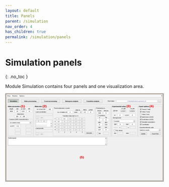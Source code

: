 ```yaml
---
layout: default
title: Panels
parent: /simulation
nav_order: 4
has_children: true
permalink: /simulation/panels
---
```


# Simulation panels
{: .no_toc }

Module Simulation contains four panels and one visualization area.

<a href="../../assets/images/gui/panel-simulation.png"><img src="../../assets/images/gui/panel-simulation.png" /></a>


